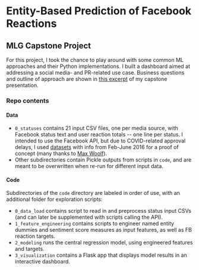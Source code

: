 # Entity-Based Prediction of Facebook Reactions
## MLG Capstone Project

For this project, I took the chance to play around with some common ML approaches and their Python implementations. I built a dashboard aimed at addressing a social media- and PR-related use case. Business questions and outline of approach are shown in [this excerpt](https://github.com/joshmled/mlg-capstone/blob/master/MLG_Pres.pdf) of my capstone presentation. 

### Repo contents
#### Data
* `0_statuses` contains 21 input CSV files, one per media source, with Facebook status text and user reaction totals -- one line per status. I intended to use the Facebook API, but due to COVID-related approval delays, I used [datasets](github.com/minimaxir/interactive-facebook-reactions) with info from Feb-June 2016 for a proof of concept (many thanks to [Max Woolf](github.com/minimaxir)).
* Other subdirectories contain Pickle outputs from scripts in `code`, and are meant to be overwritten when re-run for different input data.
#### Code
Subdirectories of the `code` directory are labeled in order of use, with an additional folder for exploration scripts:
* `0_data_load` contains script to read in and preprocess status input CSVs (and can later be supplemented with scripts calling the API).
* `1_feature_engineering` contains scripts to engineer named entity dummies and sentiment score measures as input features, as well as FB reaction targets.
* `2_modeling` runs the central regression model, using engineered features and targets.
* `3_visualization` contains a Flask app that displays model results in an interactive dashboard.
